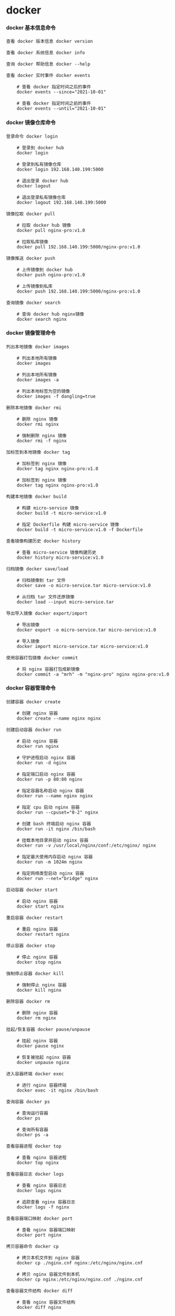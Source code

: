 
# docker

#### docker 基本信息命令

	查看 docker 版本信息 docker version
	
	查看 docker 系统信息 docker info
	
	查询 docker 帮助信息 docker --help
	
	查看 docker 实时事件 docker events
		
		# 查看 docker 指定时间之后的事件
		docker events --since="2021-10-01"
		
		# 查看 docker 指定时间之前的事件
		docker events --until="2021-10-01"

#### docker 镜像仓库命令
	
	登录命令 docker login
		
		# 登录到 docker hub
		docker login
		
		# 登录到私有镜像仓库
		docker login 192.168.140.199:5000
		
		# 退出登录 docker hub
		docker logout
		
		# 退出登录私有镜像仓库
		docker logout 192.168.140.199:5000
	
	镜像拉取 docker pull
		
		# 拉取 docker hub 镜像
		docker pull nginx-pro:v1.0
		
		# 拉取私库镜像
		docker pull 192.168.140.199:5000/nginx-pro:v1.0
	
	镜像推送 docker push
		
		# 上传镜像到 docker hub 
		docker push nginx-pro:v1.0
		
		# 上传镜像到私库
		docker push 192.168.140.199:5000/nginx-pro:v1.0
		
	查询镜像 docker search
		
		# 查询 docker hub nginx镜像
		docker search nginx

#### docker 镜像管理命令

	列出本地镜像 docker images
		
		# 列出本地所有镜像
		docker images
		
		# 列出本地所有镜像
		docker images -a
		
		# 列出本地标签为空的镜像
		docker images -f dangling=true
	
	删除本地镜像 docker rmi
		
		# 删除 nginx 镜像
		docker rmi nginx
		
		# 强制删除 nginx 镜像
		docker rmi -f nginx
	
	加标签到本地镜像 docker tag
		
		# 加标签到 nginx 镜像
		docker tag nginx nginx-pro:v1.0
		
		# 加标签到 nginx 镜像
		docker tag nginx nginx-pro:v1.0
	
	构建本地镜像 docker build
		
		# 构建 micro-service 镜像
		docker build -t micro-service:v1.0
		
		# 指定 Dockerfile 构建 micro-service 镜像
		docker build -t micro-service:v1.0 -f Dockerfile
	
	查看镜像构建历史 docker history
		
		# 查看 micro-service 镜像构建历史
		docker history micro-service:v1.0
	
	归档镜像 docker save/load
		
		# 归档镜像到 tar 文件
		docker save -o micro-service.tar micro-service:v1.0
		
		# 从归档 tar 文件还原镜像
		docker load --input micro-service.tar
	
	导出导入镜像 docker export/import
		
		# 导出镜像
		docker export -o micro-service.tar micro-service:v1.0
		
		# 导入镜像
		docker import micro-service.tar micro-service:v1.0
	
	使用容器打包镜像 docker commit
		
		# 将 nginx 容器打包成新镜像
		docker commit -a "mrh" -m "nginx-pro" nginx nginx-pro:v1.0

#### docker 容器管理命令

	创建容器 docker create
		
		# 创建 nginx 容器
		docker create --name nginx nginx
		
	创建启动容器 docker run
		
		# 启动 nginx 容器
		docker run nginx
		
		# 守护进程启动 nginx 容器
		docker run -d nginx
		
		# 指定端口启动 nginx 容器
		docker run -p 80:80 nginx
		
		# 指定容器名称启动 nginx 容器
		docker run --name nginx nginx
		
		# 指定 cpu 启动 nginx 容器
		docker run --cpuset="0-2" nginx
		
		# 创建 bash 终端启动 nginx 容器
		docker run -it nginx /bin/bash
		
		# 挂载本地目录并启动 nginx 容器
		docker run -v /usr/local/nginx/conf:/etc/nginx/ nginx
		
		# 指定最大使用内存启动 nginx 容器
		docker run -m 1024m nginx
		
		# 指定网络类型启动 nginx 容器
		docker run --net="bridge" nginx
		
	启动容器 docker start
		
		# 启动 nginx 容器
		docker start nginx
	
	重启容器 docker restart
		
		# 重启 nginx 容器
		docker restart nginx
	
	停止容器 docker stop
		
		# 停止 nginx 容器
		docker stop nginx
		
	强制停止容器 docker kill
		
		# 强制停止 nginx 容器
		docker kill nginx
	
	删除容器 docker rm
		
		# 删除 nginx 容器
		docker rm nginx
	
	挂起/恢复容器 docker pause/unpause
		
		# 挂起 nginx 容器
		docker pause nginx
		
		# 恢复被挂起 nginx 容器
		docker unpause nginx
		
	进入容器终端 docker exec
		
		# 进行 nginx 容器终端
		docker exec -it nginx /bin/bash
	
	查询容器 docker ps
	
		# 查询运行容器
		docker ps
		
		# 查询所有容器
		docker ps -a
	
	查看容器进程 docker top
		
		# 查看 nginx 容器进程
		docker top nginx
	
	查看容器日志 docker logs
		
		# 查看 nginx 容器日志
		docker logs nginx
		
		# 追踪查看 nginx 容器日志
		docker logs -f nginx
	
	查看容器端口映射 docker port
		
		# 查看 nginx 容器端口映射
		docker port nginx
		
	拷贝容器命令 docker cp
		
		# 拷贝本机文件到 nginx 容器
		docker cp ./nginx.cnf nginx:/etc/nginx/nginx.cnf
		
		# 拷贝 nginx 容器文件到本机
		docker cp nginx:/etc/nginx/nginx.cnf ./nginx.cnf
		
	查看容器文件结构 docker diff
		
		# 查看 nginx 容器文件结构
		docker diff nginx


